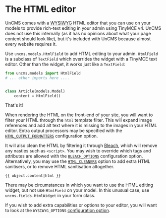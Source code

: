 # The HTML editor

UnCMS comes with a <abbr title="What You See Is What You Get">WYSIWYG</abbr> HTML editor that you can use on your models to provide rich-text editing in your admin using TinyMCE v4.
UnCMS does not use this internally (as it has no opinions about what your page content should look like),
but it's included with UnCMS because almost every website requires it.

Use `uncms.models.HtmlField` to add HTML editing to your admin.
`HtmlField` is a subclass of `TextField` which overrides the widget with a TinyMCE text editor.
Other than the widget, it works just like a `TextField`:

```python
from uncms.models import HtmlField
# ... other imports here ....


class Article(models.Model)
    content = HtmlField()
```

That's it!

When rendering the HTML on the front-end of your site, you will want to filter your HTML through the `html` template filter.
This will expand image references and add alt text where it is missing to the images in your HTML editor.
Extra output processors may be specified with the [`HTML_OUTPUT_FORMATTERS`](configuration.md?id=html_output_formatters) configuration option.

It will also clean the HTML by filtering it through [Bleach](https://github.com/mozilla/bleach), which will remove any nasties such as `<script>`.
You may wish to override which tags and attributes are allowed with the [`BLEACH_OPTIONS`](configuration.md?id=bleach_options) configuration option.
Alternatively, you may use the [`HTML_CLEANERS`](configuration.md?id=html_cleaners) option to add extra HTML sanitisers,
or to remove HTML sanitisation altogether.

```
{{ object.content|html }}
```

There may be circumstances in which you want to use the HTML editing widget, but not use `HtmlField` on your model.
In this unusual case, use `uncms.fields.HtmlWidget` in your form class.

If you wish to add extra capabilities or options to your editor, you will want to look at the `WYSIWYG_OPTIONS` [configuration option](configuration.md).
